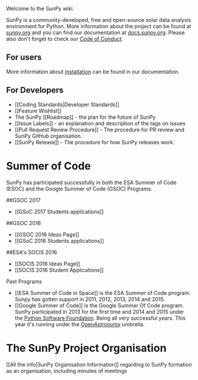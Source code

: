 Welcome to the SunPy wiki.

SunPy is a community-developed, free and open-source solar data analysis environment for Python. More information about the project can be found at [sunpy.org](http://sunpy.org) and you can find our documentation at [docs.sunpy.org](http://docs.sunpy.org). Please also don't forget to check our [Code of Conduct](https://github.com/sunpy/sunpy/wiki/Code-of-Conduct).

## For users
More information about [installation](http://docs.sunpy.org/en/stable/guide/installation/index.html) can be found in our documentation.

## For Developers

* [[Coding Standards|Developer Standards]]
* [[Feature Wishlist]]
* The SunPy [[Roadmap]] - the plan for the future of SunPy
* [[Issue Labels]] - an explanation and description of the tags on issues
* [[Pull Request Review Procedure]] - The procedure for PR review and SunPy GitHub organisation.
* [[SunPy Release]] - The procedure for how SunPy releases work.

# Summer of Code
SunPy has participated successfully in both the ESA Summer of Code (ESOC) and the Google Summer of Code (GSOC) Programs.

##GSOC 2017
* [[GSoC 2017 Students applications]]

##GSOC 2016
* [[GSOC 2016 Ideas Page]]
* [[GSoC 2016 Students applications]]

##ESA's SOCIS 2016
* [[SOCIS 2016 Ideas Page]]
* [[SOCIS 2016 Student Applications]]

Past Programs

* [[ESA Summer of Code in Space]] is the ESA Summer of Code program.  
Sunpy has gotten support in 2011, 2012, 2013, 2014 and 2015.
* [[Google Summer of Code]] is the Google Summer Of Code program.  
SunPy participated in 2013 for the first time and 2014 and 2015 under the
[Python Software Foundation](https://wiki.python.org/moin/SummerOfCode/). Being
all very successful years. This year it's running under the 
[OpenAstronomy](http://openastronomy.org/) umbrella.

# The SunPy Project Organisation
[[All the info|SunPy Organisation Information]] regarding to SunPy formation as an organisation, including minutes of meetings